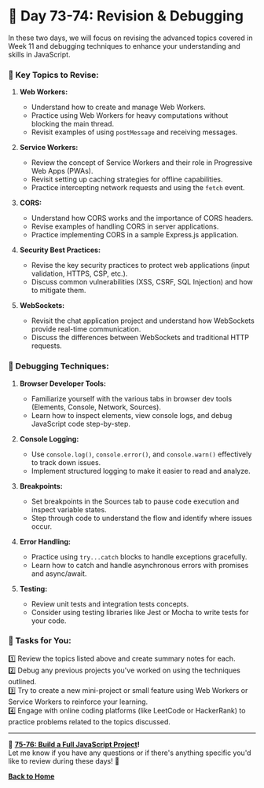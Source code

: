 
# **🔹 Day 73-74: Revision & Debugging**  

In these two days, we will focus on revising the advanced topics covered in Week 11 and debugging techniques to enhance your understanding and skills in JavaScript. 

### **🔸 Key Topics to Revise:**

1. **Web Workers:**
   - Understand how to create and manage Web Workers.
   - Practice using Web Workers for heavy computations without blocking the main thread.
   - Revisit examples of using `postMessage` and receiving messages.

2. **Service Workers:**
   - Review the concept of Service Workers and their role in Progressive Web Apps (PWAs).
   - Revisit setting up caching strategies for offline capabilities.
   - Practice intercepting network requests and using the `fetch` event.

3. **CORS:**
   - Understand how CORS works and the importance of CORS headers.
   - Revise examples of handling CORS in server applications.
   - Practice implementing CORS in a sample Express.js application.

4. **Security Best Practices:**
   - Revise the key security practices to protect web applications (input validation, HTTPS, CSP, etc.).
   - Discuss common vulnerabilities (XSS, CSRF, SQL Injection) and how to mitigate them.

5. **WebSockets:**
   - Revisit the chat application project and understand how WebSockets provide real-time communication.
   - Discuss the differences between WebSockets and traditional HTTP requests.

### **🔸 Debugging Techniques:**

1. **Browser Developer Tools:**
   - Familiarize yourself with the various tabs in browser dev tools (Elements, Console, Network, Sources).
   - Learn how to inspect elements, view console logs, and debug JavaScript code step-by-step.

2. **Console Logging:**
   - Use `console.log()`, `console.error()`, and `console.warn()` effectively to track down issues.
   - Implement structured logging to make it easier to read and analyze.

3. **Breakpoints:**
   - Set breakpoints in the Sources tab to pause code execution and inspect variable states.
   - Step through code to understand the flow and identify where issues occur.

4. **Error Handling:**
   - Practice using `try...catch` blocks to handle exceptions gracefully.
   - Learn how to catch and handle asynchronous errors with promises and async/await.

5. **Testing:**
   - Review unit tests and integration tests concepts.
   - Consider using testing libraries like Jest or Mocha to write tests for your code.

### **📝 Tasks for You:**

1️⃣ Review the topics listed above and create summary notes for each.  
2️⃣ Debug any previous projects you've worked on using the techniques outlined.  
3️⃣ Try to create a new mini-project or small feature using Web Workers or Service Workers to reinforce your learning.  
4️⃣ Engage with online coding platforms (like LeetCode or HackerRank) to practice problems related to the topics discussed.  

---

🎯 **[75-76: Build a Full JavaScript Project](../../week_12/day_75-76/README.md)!**  
Let me know if you have any questions or if there's anything specific you'd like to review during these days! 🚀

[**Back to Home**](../../../README.md)
